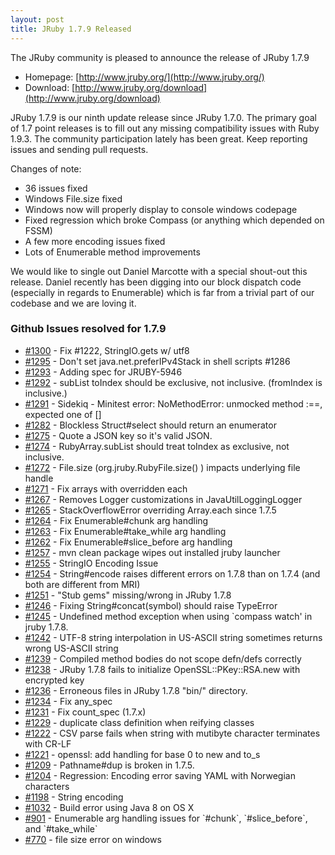 ```yaml
---
layout: post
title: JRuby 1.7.9 Released
---
```

The JRuby community is pleased to announce the release of JRuby 1.7.9

- Homepage: [http://www.jruby.org/](http://www.jruby.org/)
- Download: [http://www.jruby.org/download](http://www.jruby.org/download)

JRuby 1.7.9 is our ninth update release since JRuby 1.7.0.  The primary goal of 1.7 point releases is to fill out any missing compatibility issues with Ruby 1.9.3.  The community participation lately has been great.  Keep reporting issues and sending pull requests.

Changes of note:

- 36 issues fixed
- Windows File.size fixed
- Windows now will properly display to console windows codepage
- Fixed regression which broke Compass (or anything which depended on FSSM)
- A few more encoding issues fixed
- Lots of Enumerable method improvements

We would like to single out Daniel Marcotte with a special shout-out this release.  Daniel recently has been digging into our block dispatch code (especially in regards to Enumerable) which is far from a trivial part of our codebase and we are loving it.

### Github Issues resolved for 1.7.9

<ul>
<li><a href="https://github.com/jruby/jruby/pull/1300">#1300</a> - Fix #1222, StringIO.gets w/ utf8</li>
<li><a href="https://github.com/jruby/jruby/pull/1295">#1295</a> - Don't set java.net.preferIPv4Stack in shell scripts #1286</li>
<li><a href="https://github.com/jruby/jruby/pull/1293">#1293</a> - Adding spec for JRUBY-5946</li>
<li><a href="https://github.com/jruby/jruby/pull/1292">#1292</a> - subList toIndex should be exclusive, not inclusive. (fromIndex is inclusive.)</li>
<li><a href="https://github.com/jruby/jruby/issues/1291">#1291</a> - Sidekiq - Minitest error: NoMethodError: unmocked method :==, expected one of []</li>
<li><a href="https://github.com/jruby/jruby/pull/1282">#1282</a> - Blockless Struct#select should return an enumerator</li>
<li><a href="https://github.com/jruby/jruby/pull/1275">#1275</a> - Quote a JSON key so it's valid JSON.</li>
<li><a href="https://github.com/jruby/jruby/issues/1274">#1274</a> - RubyArray.subList should treat toIndex as exclusive, not inclusive.</li>
<li><a href="https://github.com/jruby/jruby/issues/1272">#1272</a> - File.size (org.jruby.RubyFile.size() ) impacts underlying file handle</li>
<li><a href="https://github.com/jruby/jruby/pull/1271">#1271</a> - Fix arrays with overridden each</li>
<li><a href="https://github.com/jruby/jruby/pull/1267">#1267</a> - Removes Logger customizations in JavaUtilLoggingLogger</li>
<li><a href="https://github.com/jruby/jruby/issues/1265">#1265</a> - StackOverflowError overriding Array.each since 1.7.5</li>
<li><a href="https://github.com/jruby/jruby/pull/1264">#1264</a> - Fix Enumerable#chunk arg handling</li>
<li><a href="https://github.com/jruby/jruby/pull/1263">#1263</a> - Fix Enumerable#take_while arg handling</li>
<li><a href="https://github.com/jruby/jruby/pull/1262">#1262</a> - Fix Enumerable#slice_before arg handling</li>
<li><a href="https://github.com/jruby/jruby/issues/1257">#1257</a> - mvn clean package wipes out installed jruby launcher</li>
<li><a href="https://github.com/jruby/jruby/issues/1255">#1255</a> - StringIO Encoding Issue</li>
<li><a href="https://github.com/jruby/jruby/issues/1254">#1254</a> - String#encode raises different errors on 1.7.8 than on 1.7.4 (and both are different from MRI)</li>
<li><a href="https://github.com/jruby/jruby/issues/1251">#1251</a> - "Stub gems" missing/wrong in JRuby 1.7.8</li>
<li><a href="https://github.com/jruby/jruby/pull/1246">#1246</a> - Fixing String#concat(symbol) should raise TypeError</li>
<li><a href="https://github.com/jruby/jruby/issues/1245">#1245</a> - Undefined method exception when using `compass watch' in jruby 1.7.8.</li>
<li><a href="https://github.com/jruby/jruby/issues/1242">#1242</a> - UTF-8 string interpolation in US-ASCII string sometimes returns wrong US-ASCII string</li>
<li><a href="https://github.com/jruby/jruby/issues/1239">#1239</a> - Compiled method bodies do not scope defn/defs correctly</li>
<li><a href="https://github.com/jruby/jruby/issues/1238">#1238</a> - JRuby 1.7.8 fails to initialize OpenSSL::PKey::RSA.new with encrypted key</li>
<li><a href="https://github.com/jruby/jruby/issues/1236">#1236</a> - Erroneous files in JRuby 1.7.8 "bin/" directory.</li>
<li><a href="https://github.com/jruby/jruby/pull/1234">#1234</a> - Fix any_spec</li>
<li><a href="https://github.com/jruby/jruby/pull/1231">#1231</a> - Fix count_spec (1.7.x)</li>
<li><a href="https://github.com/jruby/jruby/issues/1229">#1229</a> - duplicate class definition when reifying classes</li>
<li><a href="https://github.com/jruby/jruby/issues/1222">#1222</a> - CSV parse fails when string with mutibyte character terminates with CR-LF</li>
<li><a href="https://github.com/jruby/jruby/pull/1221">#1221</a> - openssl: add handling for base 0 to new and to_s</li>
<li><a href="https://github.com/jruby/jruby/issues/1209">#1209</a> - Pathname#dup is broken in 1.7.5.</li>
<li><a href="https://github.com/jruby/jruby/issues/1204">#1204</a> - Regression: Encoding error saving YAML with Norwegian characters</li>
<li><a href="https://github.com/jruby/jruby/issues/1198">#1198</a> - String encoding</li>
<li><a href="https://github.com/jruby/jruby/issues/1032">#1032</a> - Build error using Java 8 on OS X</li>
<li><a href="https://github.com/jruby/jruby/issues/901">#901</a> - Enumerable arg handling issues for `#chunk`, `#slice_before`, and `#take_while`</li>
<li><a href="https://github.com/jruby/jruby/issues/770">#770</a> - file size error on windows</li>
</ul>
